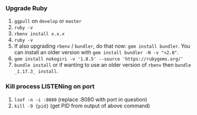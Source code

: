 ### Upgrade Ruby
1. `ggpull` on `develop` or `master`
2. `ruby -v`
3. `rbenv install x.x.x`
4. `ruby -v`
5. If also upgrading `rbenv` / `bundler`, do that now: `gem install bundler`. You can install an older version with `gem install bundler -N -v "<2.0"`.
6. `gem install nokogiri -v '1.8.5' --source 'https://rubygems.org/'`
7. `bundle install` or if wanting to use an older version of `rbenv` then `bundle _1.17.3_ install`.

### Kill process LISTENing on port
1. `lsof -n -i :8080` (replace :8080 with port in question)
2. `kill -9 {pid}` (get PID from output of above command)
